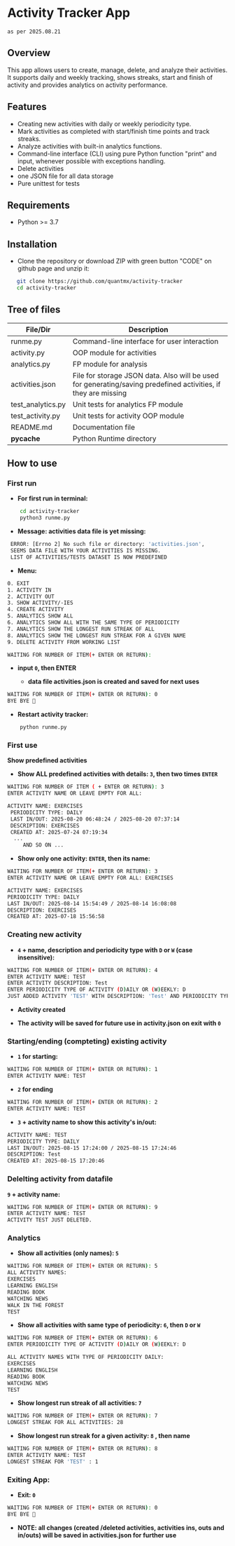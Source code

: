 # Activity Tracker App

    as per 2025.08.21

## Overview

This app allows users to create, manage, delete, and analyze their activities. It supports daily and weekly tracking, shows streaks, start and finish of activity and provides analytics on activity performance.

## Features

* Creating new activities with daily or weekly periodicity type.
* Mark activities as completed with start/finish time points and track streaks.
* Analyze activities with built-in analytics functions.
* Command-line interface (CLI) using pure Python function "print" and input, whenever possible with exceptions handling.
* Delete activities
* one JSON file for all data storage 
* Pure unittest for tests

## Requirements 

- Python >= 3.7 

## Installation
  
* Clone the repository or download ZIP with green button "CODE" on github page and unzip it:
```bash
   git clone https://github.com/quantmx/activity-tracker
   cd activity-tracker
```

## Tree of files
| File/Dir | Description |
|------|-------------|
| runme.py | Command-line interface for user interaction |
| activity.py | OOP module for activities |
| analytics.py | FP module for analysis|
| activities.json | File for storage JSON data. Also will be used for generating/saving predefined activities, if they are missing |
| test_analytics.py | Unit tests for analytics FP module | 
| test_activity.py | Unit tests for activity OOP module |
| README.md | Documentation file | 
| __pycache__ | Python Runtime directory


## How to use

### First run

*  **For first run in terminal:**

```bash
    cd activity-tracker
    python3 runme.py
``` 
*  **Message: activities data file is yet missing:** 
``` bash
 ERROR: [Errno 2] No such file or directory: 'activities.json', 
 SEEMS DATA FILE WITH YOUR ACTIVITIES IS MISSING.
 LIST OF ACTIVITIES/TESTS DATASET IS NOW PREDEFINED 
```
*  **Menu:** 
``` bash
0. EXIT
1. ACTIVITY IN
2. ACTIVITY OUT
3. SHOW ACTIVITY/-IES
4. CREATE ACTIVITY
5. ANALYTICS SHOW ALL
6. ANALYTICS SHOW ALL WITH THE SAME TYPE OF PERIODICITY
7. ANALYTICS SHOW THE LONGEST RUN STREAK OF ALL
8. ANALYTICS SHOW THE LONGEST RUN STREAK FOR A GIVEN NAME
9. DELETE ACTIVITY FROM WORKING LIST

WAITING FOR NUMBER OF ITEM(+ ENTER OR RETURN):
```
* **input `0`, then  ENTER**

    *  **data file activities.json is created and saved for next uses** 

```bash
WAITING FOR NUMBER OF ITEM(+ ENTER OR RETURN): 0
BYE BYE 👋
```

* **Restart activity tracker:**

```bash
    python runme.py
``` 


###  First use

**Show predefined activities**
 
* **Show ALL predefined activities with details: `3`, then two times `ENTER`** 
 
```bash
WAITING FOR NUMBER OF ITEM ( + ENTER OR RETURN): 3
ENTER ACTIVITY NAME OR LEAVE EMPTY FOR ALL:

ACTIVITY NAME: EXERCISES
 PERIODICITY TYPE: DAILY
 LAST IN/OUT: 2025-08-20 06:48:24 / 2025-08-20 07:37:14
 DESCRIPTION: EXERCISES
 CREATED AT: 2025-07-24 07:19:34
  ...
     AND SO ON ...
```
* **Show only one activity: `ENTER`, then its name:**

```bash
WAITING FOR NUMBER OF ITEM(+ ENTER OR RETURN): 3
ENTER ACTIVITY NAME OR LEAVE EMPTY FOR ALL: EXERCISES

ACTIVITY NAME: EXERCISES
PERIODICITY TYPE: DAILY
LAST IN/OUT: 2025-08-14 15:54:49 / 2025-08-14 16:08:08
DESCRIPTION: EXERCISES
CREATED AT: 2025-07-18 15:56:58
```

### Creating new activity 

*  **`4` + name, description and periodicity type with `D` or `W` (case insensitive):**
```bash
WAITING FOR NUMBER OF ITEM(+ ENTER OR RETURN): 4
ENTER ACTIVITY NAME: TEST
ENTER ACTIVITY DESCRIPTION: Test
ENTER PERIODICITY TYPE OF ACTIVITY (D)AILY OR (W)EEKLY: D
JUST ADDED ACTIVITY 'TEST' WITH DESCRIPTION: 'Test' AND PERIODICITY TYPE: 'DAILY'
```
*  **Activity created**

* **The activity will be saved for future use in activity.json on exit with `0`**  

### Starting/ending (compteting) existing activity 

* **`1` for starting:**

```bash
WAITING FOR NUMBER OF ITEM(+ ENTER OR RETURN): 1
ENTER ACTIVITY NAME: TEST
```

* **`2` for ending**
```bash
WAITING FOR NUMBER OF ITEM(+ ENTER OR RETURN): 2
ENTER ACTIVITY NAME: TEST
```

* **`3` + activity name to show this activity's in/out:**
```bash
ACTIVITY NAME: TEST
PERIODICITY TYPE: DAILY
LAST IN/OUT: 2025-08-15 17:24:00 / 2025-08-15 17:24:46
DESCRIPTION: Test
CREATED AT: 2025-08-15 17:20:46
```

### Delelting activity from datafile

**`9` + activity name:**

```bash
WAITING FOR NUMBER OF ITEM(+ ENTER OR RETURN): 9
ENTER ACTIVITY NAME: TEST
ACTIVITY TEST JUST DELETED.
```

### Analytics

* **Show all activities (only names): `5`**
```bash
WAITING FOR NUMBER OF ITEM(+ ENTER OR RETURN): 5
ALL ACTIVITY NAMES:
EXERCISES
LEARNING ENGLISH
READING BOOK
WATCHING NEWS
WALK IN THE FOREST
TEST
```

* **Show all activities with same type of periodicity: `6`, then `D` or `W`**
```bash
WAITING FOR NUMBER OF ITEM(+ ENTER OR RETURN): 6
ENTER PERIODICITY TYPE OF ACTIVITY (D)AILY OR (W)EEKLY: D

ALL ACTIVITY NAMES WITH TYPE OF PERIODICITY DAILY:
EXERCISES
LEARNING ENGLISH
READING BOOK
WATCHING NEWS
TEST
```
* **Show longest run streak of all activities: `7`**
```bash
WAITING FOR NUMBER OF ITEM(+ ENTER OR RETURN): 7
LONGEST STREAK FOR ALL ACTIVITIES: 28
```

* **Show longest run streak for a given activity: `8` , then name**
```bash
WAITING FOR NUMBER OF ITEM(+ ENTER OR RETURN): 8
ENTER ACTIVITY NAME: TEST
LONGEST STREAK FOR 'TEST' : 1
```

### Exiting App:

* **Exit: `0`**

```bash
WAITING FOR NUMBER OF ITEM(+ ENTER OR RETURN): 0
BYE BYE 👋
```
* **NOTE: all changes (created /deleted  activities, activities ins, outs and in/outs) will be saved in activities.json for further use**  

 
